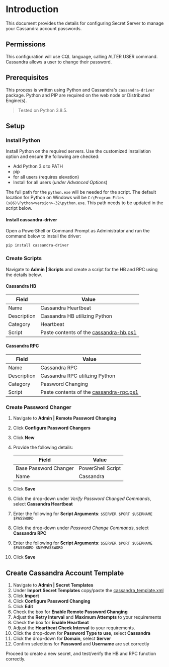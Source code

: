 # Introduction

This document provides the details for configuring Secret Server to manage your Cassandra account passwords.

## Permissions

This configuration will use CQL language, calling ALTER USER command. Cassandra allows a user to change their password.

## Prerequisites

This process is written using Python and Cassandra's `cassandra-driver` package. Python and PIP are required on the web node or Distributed Engine(s).

> Tested on Python 3.8.5.

## Setup

### Install Python

Install Python on the required servers. Use the customized installation option and ensure the following are checked:

- Add Python 3.x to PATH
- pip
- for all users (requires elevation)
- Install for all users (_under Advanced Options_)

The full path for the `python.exe` will be needed for the script. The default location for Python on Windows will be `C:\Program Files (x86)\Python<version>-32\python.exe`. This path needs to be updated in the script below.

#### Install cassandra-driver

Open a PowerShell or Command Prompt as Administrator and run the command below to install the driver:

```powershell
pip install cassandra-driver
```

### Create Scripts

Navigate to **Admin | Scripts** and create a script for the HB and RPC using the details below.

#### Cassandra HB

| Field       | Value                                                      |
| ----------- | ---------------------------------------------------------- |
| Name        | Cassandra Heartbeat                                        |
| Description | Cassandra HB utilizing Python                              |
| Category    | Heartbeat                                                  |
| Script      | Paste contents of the [cassandra-hb.ps1](cassandra-hb.ps1) |

#### Cassandra RPC

| Field       | Value                                                        |
| ----------- | ------------------------------------------------------------ |
| Name        | Cassandra RPC                                                |
| Description | Cassandra RPC utilizing Python                               |
| Category    | Password Changing                                            |
| Script      | Paste contents of the [cassandra-rpc.ps1](cassandra-rpc.ps1) |

### Create Password Changer

1. Navigate to **Admin | Remote Password Changing**
2. Click **Configure Password Changers**
3. Click **New**
4. Provide the following details:

    | Field                 | Value             |
    | --------------------- | ----------------- |
    | Base Password Changer | PowerShell Script |
    | Name                  | Cassandra         |

5. Click **Save**
6. Click the drop-down under _Verify Password Changed Commands_, select **Cassandra Heartbeat**
7. Enter the following for **Script Arguments**: `$SERVER $PORT $USERNAME $PASSWORD`
8. Click the drop-down under _Password Change Commands_, select **Cassandra RPC**
9. Enter the following for **Script Arguments**: `$SERVER $PORT $USERNAME $PASSWORD $NEWPASSWORD`
10. Click **Save**

## Create Cassandra Account Template

1. Navigate to **Admin | Secret Templates**
2. Under **Import Secret Templates** copy/paste the [cassandra_template.xml](cassandra_template.xml)
3. Click **Import**
4. Click **Configure Password Changing**
5. Click **Edit**
6. Check the box for **Enable Remote Password Changing**
7. Adjust the **Retry Interval** and **Maximum Attempts** to your requirements
8. Check the box for **Enable Heartbeat**
9. Adjust the **Heartbeat Check Interval** to your requirements.
10. Click the drop-down for **Password Type to use**, select **Cassandra**
11. Click the drop-down for **Domain**, select **Server**
12. Confirm selections for **Password** and **Username** are set correctly

Proceed to create a new secret, and test/verify the HB and RPC function correctly.

